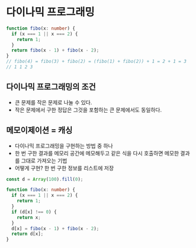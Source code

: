 # 다이나믹 프로그래밍

```typescript
function fibo(x: number) {
  if (x === 1 || x === 2) {
    return 1;
  }
  return fibo(x - 1) + fibo(x - 2);
}
// fibo(4) = fibo(3) + fibo(2) = (fibo(1) + fibo(2)) + 1 = 2 + 1 = 3
// 1 1 2 3
```

## 다이나믹 프로그래밍의 조건

- 큰 문제를 작은 문제로 나눌 수 있다.
- 작은 문제에서 구한 정답은 그것을 포함하는 큰 문제에서도 동일하다.

## 메모이제이션 = 캐싱

- 다이나믹 프로그래밍을 구현하는 방법 중 하나
- 한 번 구한 결과를 메모리 공간에 메모해두고 같은 식을 다시 호출하면 메모한 결과를 그대로 가져오는 기법
- 어떻게 구현? 한 번 구한 정보를 리스트에 저장

```typescript
const d = Array(100).fill(0);

function fibo(x: number) {
  if (x === 1 || x === 2) {
    return 1;
  }
  if (d[x] !== 0) {
    return x;
  }
  d[x] = fibo(x - 1) + fibo(x - 2);
  return d[x];
}
```
